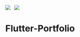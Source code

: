 <a href="mailto:jr@live.at"><img src="https://img.shields.io/badge/Email-jr@live.at-8056d5.svg?style=for-the-badge&logo=minutemailer&logoColor=white"></a>&nbsp;&nbsp;&nbsp;<a href="https://www.linkedin.com/in/paulo-ferreira17/" target="_blank"><img src="https://img.shields.io/badge/linkedin-PauloFerreira-brightgreen.svg?style=for-the-badge&logo=linkedin&logoColor=white" ></a>

# Flutter-Portfolio
